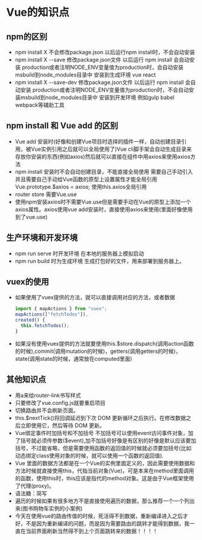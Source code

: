 # Vue的知识点

## npm的区别

* npm install X 不会修改package.json 以后运行npm install时，不会自动安装
* npm install X --save 修改package.json文件 以后运行 npm install 会自动安装
production或者注明NODE_ENV变量值为production时，会自动安装msbuild到node_modules目录中 安装到生成环境 vue react
* npm install X --save-dev 修改package.json文件 以后运行 npm install 会自动安装
production或者注明NODE_ENV变量值为production时，不会自动安装msbuild到node_modules目录中 安装到开发环境 例如gulp babel webpack等辅助工具

## npm install 和 Vue add 的区别

* Vue add 安装时(好像和创建Vue项目时选择的插件一样，自动创建目录引用，被Vue实例引用之后就可以全局使用了)Vue cli脚手架会自动生成目录来存放你安装的东西(例如axios)然后就可以直接在组件中用axios来使用axios方法
* npm install 安装时不会自动创建目录，不能直接全局使用 需要自己手动引入 并且需要自己手动给Vue函数的原型上设置属性才能全局引用 Vue.prototype.$axios = axios; 使用this.axios全局引用
* router store 需要Vue.use
* 使用npm安装axios时不需要Vue.use但是需要手动在Vue的原型上添加一个axios属性。axios使用vue add安装时，直接使用axios来使用(里面好像使用到了vue.use)

## 生产环境和开发环境

* npm run serve 时开发环境 在本地的服务器上模拟启动
* npm run build 时为生成环境 生成打包好的文件，用来部署到服务器上。

## vuex的使用

* 如果使用了vuex提供的方法，就可以直接调用对应的方法，或者数据

  ```javascript
  import { mapActions } from "vuex";
  mapActions(["fetchTodos"]),
  created() {
    this.fetchTodos();
  }
  ```

* 如果没有使用vuex提供的方法就要使用this.$store.dispatch(调用action函数的时候),commit(调用mutation的时候)，getters(调用getters的时候)，state(调用state的时候，通常放在computed里面)

## 其他知识点

* 用a来给router-link书写样式
* 只要修改了vue.config.js就要重启项目
* 切换路由并不会刷新页面。
* this.$nextTick()将回调延迟到下次 DOM 更新循环之后执行。在修改数据之后立即使用它，然后等待 DOM 更新。
* Vue绑定事件时加括号和不加括号 不加括号可以使用event访问事件对象，加了括号就必须传参数($event),加不加括号好像是有区别的好像是默认应该要加括号，不过能省略，但是需要使用函数的返回值的时候就必须要加括号(比如动态绑定class使用对象的时候，就可以使用一个函数的返回值).
* Vue 里面的数据方法都是在一个Vue的实例里面定义的，因此需要使用数据和方法时候就直接使用this，代指当前对象(Vue)，可是本来在method里面调用的函数，使用this时，this应该是指代的method对象。这是由于Vue框架使用了代理(proxy)。
* 语法糖：简写
* 遍历的时候如果有很多地方不是直接使用遍历的数据，那么推荐一个一个列出来(图书购物车实例的小案例)
* 今天在使用vue的路由传值的时候，死活得不到数据，重新编译进入之后才好，不是因为重新编译的问题，而是因为需要路由的跳转才能得到数据，我一直在当前界面刷新当然得不到上个页面跳转来的数据！！！！